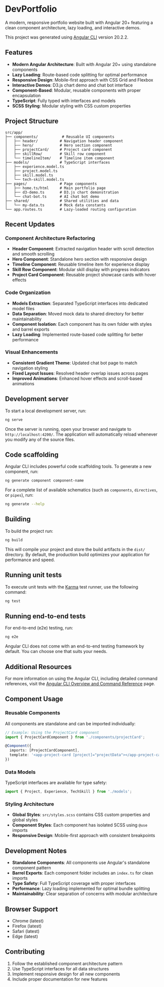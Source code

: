 # DevPortfolio

A modern, responsive portfolio website built with Angular 20+ featuring a clean component architecture, lazy loading, and interactive demos.

This project was generated using [Angular CLI](https://github.com/angular/angular-cli) version 20.2.2.

## Features

- **Modern Angular Architecture**: Built with Angular 20+ using standalone components
- **Lazy Loading**: Route-based code splitting for optimal performance
- **Responsive Design**: Mobile-first approach with CSS Grid and Flexbox
- **Interactive Demos**: D3.js chart demo and chat bot interface
- **Component-Based**: Modular, reusable components with proper encapsulation
- **TypeScript**: Fully typed with interfaces and models
- **SCSS Styling**: Modular styling with CSS custom properties

## Project Structure

```
src/app/
├── components/           # Reusable UI components
│   ├── header/          # Navigation header component
│   ├── hero/            # Hero section component
│   ├── projectCard/     # Project card component
│   ├── skillRow/        # Skill row component
│   └── timelineItem/    # Timeline item component
├── models/              # TypeScript interfaces
│   ├── experience.model.ts
│   ├── project.model.ts
│   ├── skill.model.ts
│   └── tech-skill.model.ts
├── pages/               # Page components
│   ├── home.ts/html     # Main portfolio page
│   ├── d3-demo.ts       # D3.js chart demonstration
│   └── chat-bot.ts      # AI chat bot demo
├── shared/              # Shared utilities and data
│   └── my-data.ts       # Mock data constants
└── app.routes.ts        # Lazy-loaded routing configuration
```

## Recent Updates

### Component Architecture Refactoring
- **Header Component**: Extracted navigation header with scroll detection and smooth scrolling
- **Hero Component**: Standalone hero section with responsive design
- **Timeline Component**: Reusable timeline item for experience display
- **Skill Row Component**: Modular skill display with progress indicators
- **Project Card Component**: Reusable project showcase cards with hover effects

### Code Organization
- **Models Extraction**: Separated TypeScript interfaces into dedicated model files
- **Data Separation**: Moved mock data to shared directory for better maintainability
- **Component Isolation**: Each component has its own folder with styles and barrel exports
- **Lazy Loading**: Implemented route-based code splitting for better performance

### Visual Enhancements
- **Consistent Gradient Theme**: Updated chat bot page to match navigation styling
- **Fixed Layout Issues**: Resolved header overlap issues across pages
- **Improved Animations**: Enhanced hover effects and scroll-based animations

## Development server

To start a local development server, run:

```bash
ng serve
```

Once the server is running, open your browser and navigate to `http://localhost:4200/`. The application will automatically reload whenever you modify any of the source files.

## Code scaffolding

Angular CLI includes powerful code scaffolding tools. To generate a new component, run:

```bash
ng generate component component-name
```

For a complete list of available schematics (such as `components`, `directives`, or `pipes`), run:

```bash
ng generate --help
```

## Building

To build the project run:

```bash
ng build
```

This will compile your project and store the build artifacts in the `dist/` directory. By default, the production build optimizes your application for performance and speed.

## Running unit tests

To execute unit tests with the [Karma](https://karma-runner.github.io) test runner, use the following command:

```bash
ng test
```

## Running end-to-end tests

For end-to-end (e2e) testing, run:

```bash
ng e2e
```

Angular CLI does not come with an end-to-end testing framework by default. You can choose one that suits your needs.

## Additional Resources

For more information on using the Angular CLI, including detailed command references, visit the [Angular CLI Overview and Command Reference](https://angular.dev/tools/cli) page.

## Component Usage

### Reusable Components

All components are standalone and can be imported individually:

```typescript
// Example: Using the ProjectCard component
import { ProjectCardComponent } from './components/projectCard';

@Component({
  imports: [ProjectCardComponent],
  template: '<app-project-card [project]="projectData"></app-project-card>'
})
```

### Data Models

TypeScript interfaces are available for type safety:

```typescript
import { Project, Experience, TechSkill } from './models';
```

### Styling Architecture

- **Global Styles**: `src/styles.scss` contains CSS custom properties and global styles
- **Component Styles**: Each component has isolated SCSS using `@use` imports
- **Responsive Design**: Mobile-first approach with consistent breakpoints

## Development Notes

- **Standalone Components**: All components use Angular's standalone component pattern
- **Barrel Exports**: Each component folder includes an `index.ts` for clean imports
- **Type Safety**: Full TypeScript coverage with proper interfaces
- **Performance**: Lazy loading implemented for optimal bundle splitting
- **Maintainability**: Clear separation of concerns with modular architecture

## Browser Support

- Chrome (latest)
- Firefox (latest)
- Safari (latest)
- Edge (latest)

## Contributing

1. Follow the established component architecture pattern
2. Use TypeScript interfaces for all data structures
3. Implement responsive design for all new components
4. Include proper documentation for new features
